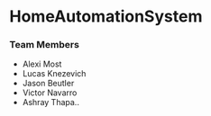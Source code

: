 # HomeAutomationSystem

### Team Members
- Alexi Most
- Lucas Knezevich
- Jason Beutler
- Victor Navarro
- Ashray Thapa..

